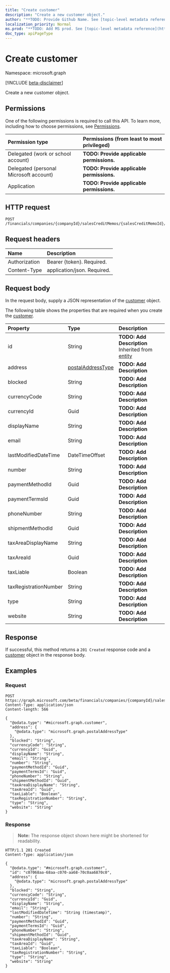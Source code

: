 ```yaml
---
title: "Create customer"
description: "Create a new customer object."
author: "**TODO: Provide Github Name. See [topic-level metadata reference](https://msgo.azurewebsites.net/add/document/guidelines/metadata.html#topic-level-metadata)**"
localization_priority: Normal
ms.prod: "**TODO: Add MS prod. See [topic-level metadata reference](https://msgo.azurewebsites.net/add/document/guidelines/metadata.html#topic-level-metadata)**"
doc_type: apiPageType
---
```


# Create customer
Namespace: microsoft.graph

[!INCLUDE [beta-disclaimer](../../includes/beta-disclaimer.md)]

Create a new customer object.

## Permissions
One of the following permissions is required to call this API. To learn more, including how to choose permissions, see [Permissions](/graph/permissions-reference).

|Permission type|Permissions (from least to most privileged)|
|:---|:---|
|Delegated (work or school account)|**TODO: Provide applicable permissions.**|
|Delegated (personal Microsoft account)|**TODO: Provide applicable permissions.**|
|Application|**TODO: Provide applicable permissions.**|

## HTTP request

<!-- {
  "blockType": "ignored"
}
-->
``` http
POST /financials/companies/{companyId}/salesCreditMemos/{salesCreditMemoId}/customer
```

## Request headers
|Name|Description|
|:---|:---|
|Authorization|Bearer {token}. Required.|
|Content-Type|application/json. Required.|

## Request body
In the request body, supply a JSON representation of the [customer](../resources/customer.md) object.

The following table shows the properties that are required when you create the [customer](../resources/customer.md).

|Property|Type|Description|
|:---|:---|:---|
|id|String|**TODO: Add Description** Inherited from [entity](../resources/entity.md)|
|address|[postalAddressType](../resources/postaladdresstype.md)|**TODO: Add Description**|
|blocked|String|**TODO: Add Description**|
|currencyCode|String|**TODO: Add Description**|
|currencyId|Guid|**TODO: Add Description**|
|displayName|String|**TODO: Add Description**|
|email|String|**TODO: Add Description**|
|lastModifiedDateTime|DateTimeOffset|**TODO: Add Description**|
|number|String|**TODO: Add Description**|
|paymentMethodId|Guid|**TODO: Add Description**|
|paymentTermsId|Guid|**TODO: Add Description**|
|phoneNumber|String|**TODO: Add Description**|
|shipmentMethodId|Guid|**TODO: Add Description**|
|taxAreaDisplayName|String|**TODO: Add Description**|
|taxAreaId|Guid|**TODO: Add Description**|
|taxLiable|Boolean|**TODO: Add Description**|
|taxRegistrationNumber|String|**TODO: Add Description**|
|type|String|**TODO: Add Description**|
|website|String|**TODO: Add Description**|



## Response

If successful, this method returns a `201 Created` response code and a [customer](../resources/customer.md) object in the response body.

## Examples

### Request
<!-- {
  "blockType": "request",
  "name": "create_customer_from_"
}
-->
``` http
POST https://graph.microsoft.com/beta/financials/companies/{companyId}/salesCreditMemos/{salesCreditMemoId}/customer
Content-Type: application/json
Content-length: 566

{
  "@odata.type": "#microsoft.graph.customer",
  "address": {
    "@odata.type": "microsoft.graph.postalAddressType"
  },
  "blocked": "String",
  "currencyCode": "String",
  "currencyId": "Guid",
  "displayName": "String",
  "email": "String",
  "number": "String",
  "paymentMethodId": "Guid",
  "paymentTermsId": "Guid",
  "phoneNumber": "String",
  "shipmentMethodId": "Guid",
  "taxAreaDisplayName": "String",
  "taxAreaId": "Guid",
  "taxLiable": "Boolean",
  "taxRegistrationNumber": "String",
  "type": "String",
  "website": "String"
}
```


### Response
>**Note:** The response object shown here might be shortened for readability.
<!-- {
  "blockType": "response",
  "truncated": true,
  "@odata.type": "microsoft.graph.customer"
}
-->
``` http
HTTP/1.1 201 Created
Content-Type: application/json

{
  "@odata.type": "#microsoft.graph.customer",
  "id": "c07068aa-68aa-c070-aa68-70c0aa6870c0",
  "address": {
    "@odata.type": "microsoft.graph.postalAddressType"
  },
  "blocked": "String",
  "currencyCode": "String",
  "currencyId": "Guid",
  "displayName": "String",
  "email": "String",
  "lastModifiedDateTime": "String (timestamp)",
  "number": "String",
  "paymentMethodId": "Guid",
  "paymentTermsId": "Guid",
  "phoneNumber": "String",
  "shipmentMethodId": "Guid",
  "taxAreaDisplayName": "String",
  "taxAreaId": "Guid",
  "taxLiable": "Boolean",
  "taxRegistrationNumber": "String",
  "type": "String",
  "website": "String"
}
```

